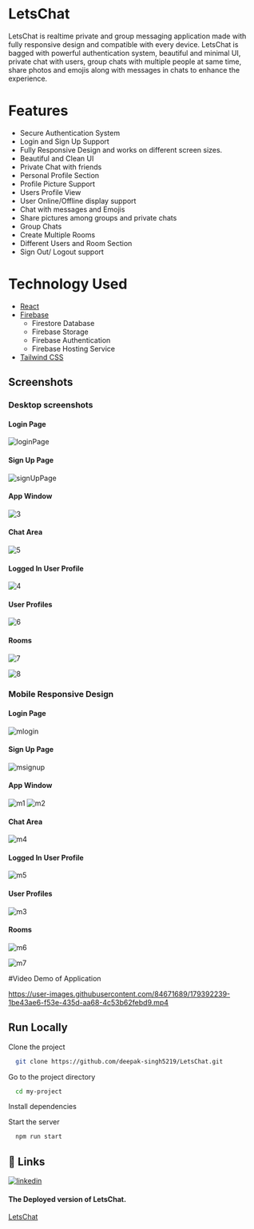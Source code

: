 
# LetsChat

LetsChat is realtime private and group messaging application made with fully responsive design and compatible with every device. LetsChat is bagged with powerful authentication system, beautiful and minimal UI, private chat with users, group chats with multiple people at same time, share photos and emojis along with messages in chats to enhance the experience.



# Features

- Secure Authentication System
- Login and Sign Up Support
- Fully Responsive Design and works on different screen sizes.
- Beautiful and Clean UI
- Private Chat with friends
- Personal Profile Section
- Profile Picture Support
- Users Profile View
- User Online/Offline display support
- Chat with messages and Emojis
- Share pictures among groups and private chats
- Group Chats
- Create Multiple Rooms
- Different Users and Room Section
- Sign Out/ Logout support


# Technology Used

- [React](https://reactjs.org/)
- [Firebase](https://firebase.google.com/)
  - Firestore Database
  - Firebase Storage
  - Firebase Authentication
  - Firebase Hosting Service
- [Tailwind CSS](https://tailwindcss.com/)



## Screenshots

### Desktop screenshots

#### Login Page
![loginPage](https://user-images.githubusercontent.com/84671689/179390015-036ad417-8d03-4f30-9ee4-51d14a4c2d32.png)
#### Sign Up Page
![signUpPage](https://user-images.githubusercontent.com/84671689/179390022-7003534c-e3b8-4e5f-9943-27531dd925d8.png)
#### App Window
![3](https://user-images.githubusercontent.com/84671689/179390102-e2116ba8-59ff-4d73-a0aa-ebffe541732d.png)
#### Chat Area
![5](https://user-images.githubusercontent.com/84671689/179390129-b61b5ff1-8c31-45cc-8697-794a64b73774.png)
#### Logged In User Profile
![4](https://user-images.githubusercontent.com/84671689/179390145-7f4f8ddd-fa0c-4835-ac74-bbc622067369.png)
#### User Profiles
![6](https://user-images.githubusercontent.com/84671689/179390160-5f45391a-a3d1-4f09-a9c0-c33c89d0e315.png)
#### Rooms
![7](https://user-images.githubusercontent.com/84671689/179390201-7d308e3f-9497-4c82-b8c3-c63deef923a2.png)

![8](https://user-images.githubusercontent.com/84671689/179390206-ca108819-6927-413a-9c72-ebadc1476ed8.png)

### Mobile Responsive Design

#### Login Page
![mlogin](https://user-images.githubusercontent.com/84671689/179390226-6c1219a0-5152-4dd3-a623-c5091d026e88.png)
#### Sign Up Page
![msignup](https://user-images.githubusercontent.com/84671689/179390234-1c722bd2-d932-4188-906b-59625bc84e90.png)
#### App Window
![m1](https://user-images.githubusercontent.com/84671689/179390244-28d6ccb5-fa30-4616-9ab8-99c419d02aa4.png)
![m2](https://user-images.githubusercontent.com/84671689/179390247-48d439e0-675f-422c-b799-97457b09f9e3.png)
#### Chat Area
![m4](https://user-images.githubusercontent.com/84671689/179390305-74f8684c-40fd-4ae3-a2fb-29f1ab49ae0d.png)

#### Logged In User Profile
![m5](https://user-images.githubusercontent.com/84671689/179390269-d8db2b3f-e3bf-4339-a49b-801404202b8d.png)
#### User Profiles
![m3](https://user-images.githubusercontent.com/84671689/179390278-0f4f58f0-5a1c-486d-b531-3203be5c3859.png)
#### Rooms
![m6](https://user-images.githubusercontent.com/84671689/179390284-9a9d07b9-7487-47d5-bd21-758721920175.png)

![m7](https://user-images.githubusercontent.com/84671689/179390288-87e789bd-702d-46d0-b860-9eab4cfce190.png)

#Video Demo of Application




https://user-images.githubusercontent.com/84671689/179392239-1be43ae6-f53e-435d-aa68-4c53b62febd9.mp4



## Run Locally

Clone the project

```bash
  git clone https://github.com/deepak-singh5219/LetsChat.git
```

Go to the project directory

```bash
  cd my-project
```

Install dependencies



Start the server

```bash
  npm run start
```


## 🔗 Links
[![linkedin](https://img.shields.io/badge/linkedin-0A66C2?style=for-the-badge&logo=linkedin&logoColor=white)](https://www.linkedin.com/in/deepaksingh5219/)
#### The Deployed version of LetsChat.
[LetsChat](https://letschat-7345c.web.app/)
